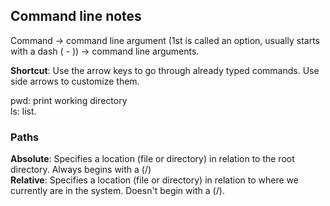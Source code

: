 
## Command line notes

Command -> command line argument (1st is called an option, usually starts with a dash ( - )) -> command line arguments.

**Shortcut**: Use the arrow keys to go through already typed commands. Use side arrows to customize them.

pwd: print working directory  
ls: list.

### Paths
**Absolute**: Specifies a location (file or directory) in relation to the root directory. Always begins with a (/)  
**Relative**: Specifies a location (file or directory) in relation to where we currently are in the system. Doesn't begin with a (/).  


